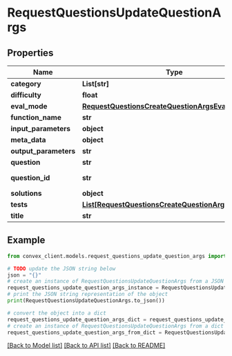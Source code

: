 # RequestQuestionsUpdateQuestionArgs


## Properties

Name | Type | Description | Notes
------------ | ------------- | ------------- | -------------
**category** | **List[str]** |  | [optional] 
**difficulty** | **float** |  | [optional] 
**eval_mode** | [**RequestQuestionsCreateQuestionArgsEvalMode**](RequestQuestionsCreateQuestionArgsEvalMode.md) |  | [optional] 
**function_name** | **str** |  | [optional] 
**input_parameters** | **object** |  | [optional] 
**meta_data** | **object** |  | [optional] 
**output_parameters** | **str** |  | [optional] 
**question** | **str** |  | [optional] 
**question_id** | **str** | ID from table \&quot;questions\&quot; | 
**solutions** | **object** |  | [optional] 
**tests** | [**List[RequestQuestionsCreateQuestionArgsTestsInner]**](RequestQuestionsCreateQuestionArgsTestsInner.md) |  | [optional] 
**title** | **str** |  | [optional] 

## Example

```python
from convex_client.models.request_questions_update_question_args import RequestQuestionsUpdateQuestionArgs

# TODO update the JSON string below
json = "{}"
# create an instance of RequestQuestionsUpdateQuestionArgs from a JSON string
request_questions_update_question_args_instance = RequestQuestionsUpdateQuestionArgs.from_json(json)
# print the JSON string representation of the object
print(RequestQuestionsUpdateQuestionArgs.to_json())

# convert the object into a dict
request_questions_update_question_args_dict = request_questions_update_question_args_instance.to_dict()
# create an instance of RequestQuestionsUpdateQuestionArgs from a dict
request_questions_update_question_args_from_dict = RequestQuestionsUpdateQuestionArgs.from_dict(request_questions_update_question_args_dict)
```
[[Back to Model list]](../README.md#documentation-for-models) [[Back to API list]](../README.md#documentation-for-api-endpoints) [[Back to README]](../README.md)


